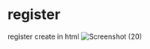 # register
 register create in html 
![Screenshot (20)](https://github.com/Krish4893/register/assets/153166445/cdc73405-e94e-44ea-910c-43ffdf8d7d54)
